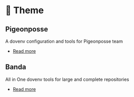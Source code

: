 # 🎨 Theme

## Pigeonposse

A dovenv configuration and tools for Pigeonposse team

- [Read more](/guide/theme/pigeonposse)

## Banda

All in One dovenv tools for large and complete repositories

- [Read more](/guide/theme/banda)


